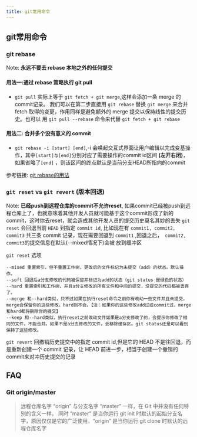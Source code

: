 ```yaml
---
title: git常用命令
---
```


## git常用命令

### git rebase

  Note: **永远不要去 rebase 本地之外的任何提交**

#### 用法一:通过 rebase 策略执行 git pull

- `git pull` 实际上等于 `git fetch + git merge`,这样会添加一条 merge 的commit记录。 我们可以在第二步直接用 `git rebase` 替换 `git merge` 来合并 fetch
  取得的变更，作用同样是避免额外的 merge 提交以保持线性的提交历史。也可以 用 `git pull --rebase` 命令来代替 `git fetch + git rebase`

#### 用法二: 合并多个没有意义的 commit

- `git rebase -i [start] [end]`,-i 会唤起交互式界面让用户编辑以完成变基操作，其中`[start]与[end]`分别对应了需要操作的commit id区间 **(左开右闭)**， 如果省略了`[end]`
  ，则该区间的终点默认是当前分支HEAD所指向的commit

参考链接: [git rebase的用法](https://juejin.cn/post/6844904089722208270)

### `git reset` vs `git revert` (版本回退)

  Note: **已经push到远程仓库的commit不允许reset**,
如果commit已经被push到远程仓库上了，也就意味着其他开发人员就可能基于这个commit形成了新的commit，这时你去reset，就会造成其他开发人员的提交历史莫名其妙的丢失
`git reset` 会回退当前 `HEAD` 到指定 `commit id`, 比如现在有 `commit1, commit2, commit3` 共三条 commit 记录，现在需要回退到 `commit1`
,回退之后，` commit2, commit3`的提交信息在默认(--mixed情况下)会被 放到缓冲区

`git reset` 选项

```text
--mixed 重置索引，但不重置工作树，更改后的文件标记为未提交（add）的状态。默认操作。
--soft 回退后a分支修改的代码被保留并标记为add的状态（git status 是绿色的状态）
--hard 重置索引和工作树，并且a分支修改的所有文件和中间的提交，没提交的代码都被丢弃了。
--merge 和--hard类似，只不过如果在执行reset命令之前你有改动一些文件并且未提交，merge会保留你的这些修改，hard则不会。【注：如果你的这些修改add过或commit过，merge和hard都将删除你的提交】
--keep 和--hard类似，执行reset之前改动文件如果是a分支修改了的，会提示你修改了相同的文件，不能合并。如果不是a分支修改的文件，会移除缓存区。git status还是可以看到保持了这些修改。

```

`git revert` 回撤销历史提交中的指定 commit id,但是它的 HEAD 不是往回退，而是重新创建一个 commit 记录，让 HEAD 前进一步，相当于创建一个撤销的commit来对冲历史提交的记录

## FAQ

### Git origin/master

> 远程仓库名字 “origin” 与分支名字 “master” 一样，在 Git 中并没有任何特别的含义一样。 同时 “master” 是当你运行 git init 时默认的起始分支名字，原因仅仅是它的广泛使用，“origin” 是当你运行 git clone 时默认的远程仓库名字